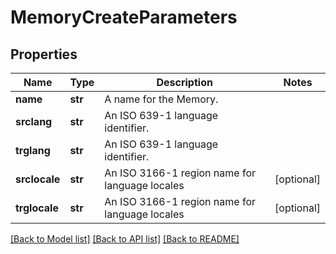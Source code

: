 # MemoryCreateParameters

## Properties
Name | Type | Description | Notes
------------ | ------------- | ------------- | -------------
**name** | **str** | A name for the Memory. | 
**srclang** | **str** | An ISO 639-1 language identifier. | 
**trglang** | **str** | An ISO 639-1 language identifier. | 
**srclocale** | **str** | An ISO 3166-1 region name for language locales | [optional] 
**trglocale** | **str** | An ISO 3166-1 region name for language locales | [optional] 

[[Back to Model list]](../README.md#documentation-for-models) [[Back to API list]](../README.md#documentation-for-api-endpoints) [[Back to README]](../README.md)


